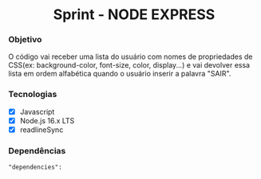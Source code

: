 <h1 align="center"> Sprint - NODE EXPRESS </h1>

### Objetivo

O código vai receber uma lista do usuário com nomes de propriedades de CSS(ex: background-color, font-size, color, display...) e 
vai devolver essa lista em ordem alfabética quando o usuário inserir a palavra "SAIR".

### Tecnologias
- [x] Javascript
- [x] Node.js 16.x LTS
- [x] readlineSync

### Dependências

```
"dependencies": 
